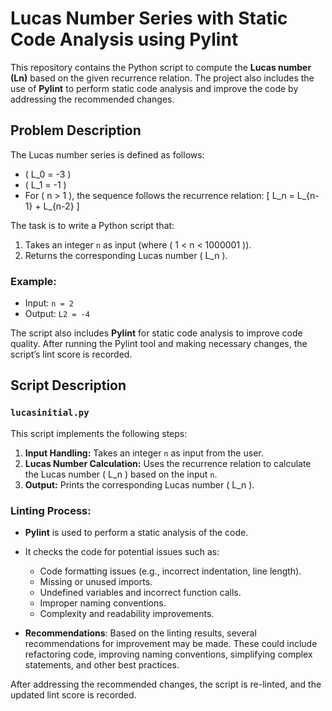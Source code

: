 # Lucas Number Series with Static Code Analysis using Pylint

This repository contains the Python script to compute the **Lucas number (Ln)** based on the given recurrence relation. The project also includes the use of **Pylint** to perform static code analysis and improve the code by addressing the recommended changes.

## Problem Description

The Lucas number series is defined as follows:
- \( L_0 = -3 \)
- \( L_1 = -1 \)
- For \( n > 1 \), the sequence follows the recurrence relation:
  \[
  L_n = L_{n-1} + L_{n-2}
  \]

The task is to write a Python script that:
1. Takes an integer `n` as input (where \( 1 < n < 1000001 \)).
2. Returns the corresponding Lucas number \( L_n \).

### Example:
- Input: `n = 2`
- Output: `L2 = -4`

The script also includes **Pylint** for static code analysis to improve code quality. After running the Pylint tool and making necessary changes, the script’s lint score is recorded.


## Script Description

### `lucasinitial.py`

This script implements the following steps:
1. **Input Handling:** Takes an integer `n` as input from the user.
2. **Lucas Number Calculation:** Uses the recurrence relation to calculate the Lucas number \( L_n \) based on the input `n`.
3. **Output:** Prints the corresponding Lucas number \( L_n \).

### Linting Process:
- **Pylint** is used to perform a static analysis of the code.
- It checks the code for potential issues such as:
  - Code formatting issues (e.g., incorrect indentation, line length).
  - Missing or unused imports.
  - Undefined variables and incorrect function calls.
  - Improper naming conventions.
  - Complexity and readability improvements.

- **Recommendations**: Based on the linting results, several recommendations for improvement may be made. These could include refactoring code, improving naming conventions, simplifying complex statements, and other best practices.
  
After addressing the recommended changes, the script is re-linted, and the updated lint score is recorded.

